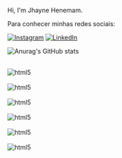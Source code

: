 Hi, I'm Jhayne Henemam. 

Para conhecer minhas redes sociais:

[![Instagram](https://img.shields.io/badge/Instagram-E4405F?style=for-the-badge&logo=instagram&logoColor=white)](https://instagram.com/jhaynehmartins?igshid=OGQ5ZDc2ODk2ZA==)
[![LinkedIn](https://img.shields.io/badge/LinkedIn-0077B5?style=for-the-badge&logo=linkedin&logoColor=white)](https://www.linkedin.com/in/jkhenemam/)

![Anurag's GitHub stats](https://github-readme-stats.vercel.app/api?username=JhayneK&show_icons=true&theme=radical)

<div style="display: inline_block"><br/> <img align="center" alt="html5" src="https://img.shields.io/badge/HTML5-E34F26?style=for-the-badge&logo=html5&logoColor=white" />
<div style="display: inline_block"><br/> <img align="center" alt="html5" src="https://img.shields.io/badge/JavaScript-323330?style=for-the-badge&logo=javascript&logoColor=F7DF1E" />
<div style="display: inline_block"><br/> <img align="center" alt="html5" src="https://img.shields.io/badge/Python-3776AB?style=for-the-badge&logo=python&logoColor=white" />
<div style="display: inline_block"><br/> <img align="center" alt="html5" src="https://img.shields.io/badge/Node.js-43853D?style=for-the-badge&logo=node.js&logoColor=white" />
<div style="display: inline_block"><br/> <img align="center" alt="html5" src="https://img.shields.io/badge/TypeScript-007ACC?style=for-the-badge&logo=typescript&logoColor=white" />
<div style="display: inline_block"><br/> <img align="center" alt="html5" src="https://img.shields.io/badge/Java-ED8B00?style=for-the-badge&logo=openjdk&logoColor=white" />



